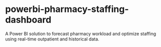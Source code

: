 # powerbi-pharmacy-staffing-dashboard
A Power BI solution to forecast pharmacy workload and optimize staffing using real-time outpatient and historical data.
